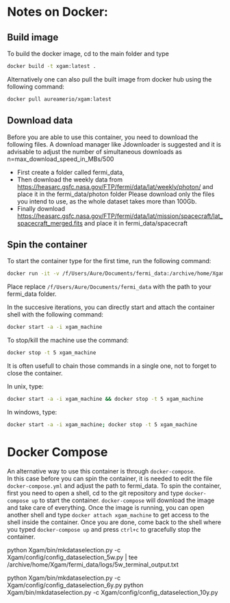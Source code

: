 # Notes on Docker:
## Build image
To build the docker image, cd to the main folder and type
```bash
docker build -t xgam:latest .
```
Alternatively one can also pull the built image from docker hub using the following command:
```bash
docker pull aureamerio/xgam:latest
```
## Download data
Before you are able to use this container, you need to download the following files. A download manager like Jdownloader is suggested and it is advisable to adjust the number of simultaneous downloads as n=max_download_speed_in_MBs/500
- First create a folder called fermi_data,
- Then download the weekly data from https://heasarc.gsfc.nasa.gov/FTP/fermi/data/lat/weekly/photon/ and place it in the fermi_data/photon folder
Please download only the files you intend to use, as the whole dataset takes more than 100Gb.
- Finally download https://heasarc.gsfc.nasa.gov/FTP/fermi/data/lat/mission/spacecraft/lat_spacecraft_merged.fits and place it in fermi_data/spacecraft

## Spin the container
To start the container type for the first time, run the following command:
```bash
docker run -it -v /f/Users/Aure/Documents/fermi_data:/archive/home/Xgam/fermi_data -v /f/Users/Aure/Documents/GitHub/Xgam/Xgam:/run_xgam/Xgam --name Xgam_machine xgam:latest
```
Place replace `/f/Users/Aure/Documents/fermi_data` with the path to your fermi_data folder.

In the succesive iterations, you can directly start and attach the container shell with the following command:
```bash
docker start -a -i xgam_machine
```

To stop/kill the machine use the command:
```bash
docker stop -t 5 xgam_machine
```

It is often usefull to chain those commands in a single one, not to forget to close the container.

In unix, type:
```bash
docker start -a -i xgam_machine && docker stop -t 5 xgam_machine
```

In windows, type:
```bash
docker start -a -i xgam_machine; docker stop -t 5 xgam_machine
```

# Docker Compose
An alternative way to use this container is through `docker-compose`. <br>
In this case before you can spin the container, it is needed to edit the file `docker-compose.yml` and adjust the path to fermi_data.
To spin the container, first you need to open a shell, cd to the git repository and type `docker-compose up` to start the container. `docker-compose` will download the image and take care of everything. Once the image is running, you can open another shell and type `docker attach xgam_machine` to get access to the shell inside the container. Once you are done, come back to the shell where you typed `docker-compose up` and press `ctrl+c` to gracefully stop the container.

python Xgam/bin/mkdataselection.py -c Xgam/config/config_dataselection_5w.py | tee /archive/home/Xgam/fermi_data/logs/5w_terminal_output.txt

python Xgam/bin/mkdataselection.py -c Xgam/config/config_dataselection_6y.py
python Xgam/bin/mkdataselection.py -c Xgam/config/config_dataselection_10y.py
